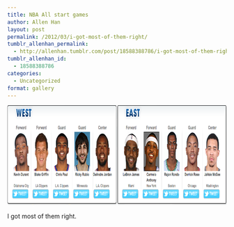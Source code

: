 ```yaml
---
title: NBA All start games
author: Allen Han
layout: post
permalink: /2012/03/i-got-most-of-them-right/
tumblr_allenhan_permalink:
  - http://allenhan.tumblr.com/post/18588388786/i-got-most-of-them-right
tumblr_allenhan_id:
  - 18588388786
categories:
  - Uncategorized
format: gallery
---
```

[<img class="alignnone size-full wp-image-424" alt="tumblr_m08m7e0ox11qzkacto1_" src="/images/uploads/2013/03/tumblr_m08m7e0ox11qzkacto1_.png" width="918" height="230" />][1]

I got most of them right.

 [1]: /images/uploads/2013/03/tumblr_m08m7e0ox11qzkacto1_.png
